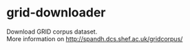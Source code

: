 # grid-downloader
Download GRID corpus dataset.  
More information on http://spandh.dcs.shef.ac.uk/gridcorpus/
